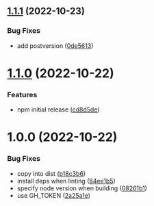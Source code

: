 ## [1.1.1](https://github.com/rkrishn7/ksqldb-client-node/compare/v1.1.0...v1.1.1) (2022-10-23)


### Bug Fixes

* add postversion ([0de5613](https://github.com/rkrishn7/ksqldb-client-node/commit/0de5613bafb80cc5918bd24a47e927c65583d881))

# [1.1.0](https://github.com/rkrishn7/ksqldb-js/compare/v1.0.0...v1.1.0) (2022-10-22)


### Features

* npm initial release ([cd8d5de](https://github.com/rkrishn7/ksqldb-js/commit/cd8d5def64b4ad52fa754ecb262ed6669369c424))

# 1.0.0 (2022-10-22)


### Bug Fixes

* copy into dist ([b18c3b6](https://github.com/rkrishn7/ksqldb-js/commit/b18c3b6431f9ed98bc2d4e963a0d8ac207c0b63e))
* install deps when linting ([84ee1b5](https://github.com/rkrishn7/ksqldb-js/commit/84ee1b546a154f50939a6e901777528aa75a2dcf))
* specify node version when building ([08261b1](https://github.com/rkrishn7/ksqldb-js/commit/08261b14d1beabfc095c55efe3c8377fe08f27af))
* use GH_TOKEN ([2a25a1e](https://github.com/rkrishn7/ksqldb-js/commit/2a25a1ec62eb00f0bd4746b6fec09405465f6c60))
